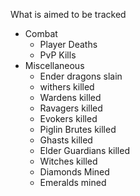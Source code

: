 What is aimed to be tracked
 - Combat
   + Player Deaths
   + PvP Kills
 - Miscellaneous
   + Ender dragons slain
   + withers killed
   + Wardens killed
   + Ravagers killed
   + Evokers killed
   + Piglin Brutes killed
   + Ghasts killed
   + Elder Guardians killed
   + Witches killed
   + Diamonds Mined
   + Emeralds mined
